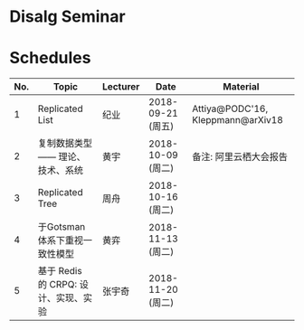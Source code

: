 # Disalg Seminar


# Schedules

|	No.	|	Topic		|	Lecturer	|	Date		|	Material	                  |	
| ------------- | --------------------- | --------------------- | --------------------- | --------------------------------------- |
| 1		| Replicated List	|	纪业		| 2018-09-21 (周五)	| Attiya@PODC'16, Kleppmann@arXiv18       |
| 2		| 复制数据类型 —— 理论、技术、系统|	黄宇    | 2018-10-09 (周二)	| 备注: 阿里云栖大会报告		  |
| 3		| Replicated Tree	|	周舟		| 2018-10-16 (周二)	| 					  |
| 4		| 于Gotsman体系下重视一致性模型 |黄弈		| 2018-11-13 (周二)	| 					  |
| 5		| 基于 Redis 的 CRPQ: 设计、实现、实验		| 张宇奇			| 2018-11-20 (周二)	| 					  |